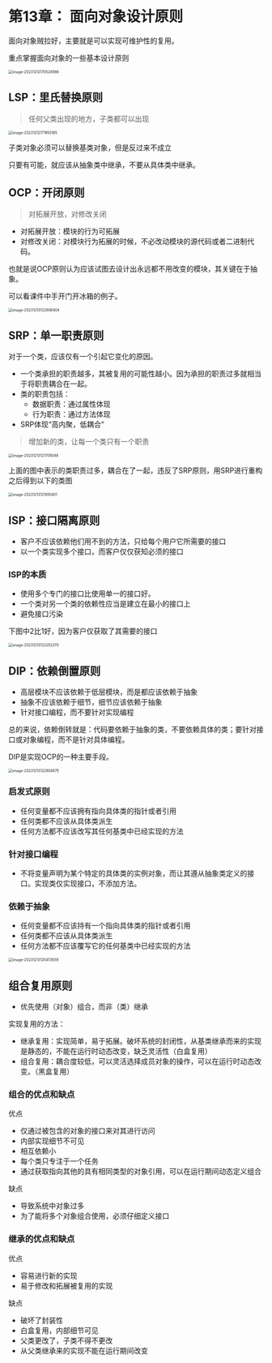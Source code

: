# 第13章： 面向对象设计原则

面向对象贼拉好，主要就是可以实现可维护性的复用。

重点掌握面向对象的一些基本设计原则

<img src="./assets/image-20231212170524566.png" alt="image-20231212170524566" style="zoom:50%;" />

## LSP：里氏替换原则

>   任何父类出现的地方，子类都可以出现

<img src="./assets/image-20231212171955165.png" alt="image-20231212171955165" style="zoom:50%;" />

子类对象必须可以替换基类对象，但是反过来不成立

只要有可能，就应该从抽象类中继承，不要从具体类中继承。

## OCP：开闭原则

>   对拓展开放，对修改关闭

-   对拓展开放：模块的行为可拓展
-   对修改关闭：对模块行为拓展的时候，不必改动模块的源代码或者二进制代码。

也就是说OCP原则认为应该试图去设计出永远都不用改变的模块，其关键在于抽象。

可以看课件中手开门开冰箱的例子。

<img src="./assets/image-20231213122808404.png" alt="image-20231213122808404" style="zoom:50%;" />

## SRP：单一职责原则

对于一个类，应该仅有一个引起它变化的原因。

-   一个类承担的职责越多，其被复用的可能性越小。因为承担的职责过多就相当于将职责耦合在一起。
-   类的职责包括：
    -   数据职责：通过属性体现
    -   行为职责：通过方法体现
-   SRP体现“高内聚，低耦合”

>    增加新的类，让每一个类只有一个职责

<img src="./assets/image-20231213121709348.png" alt="image-20231213121709348" style="zoom:50%;" />

上面的图中表示的类职责过多，耦合在了一起，违反了SRP原则，用SRP进行重构之后得到以下的类图

<img src="./assets/image-20231213121810401.png" alt="image-20231213121810401" style="zoom:50%;" />

## ISP：接口隔离原则

-   客户不应该依赖他们用不到的方法，只给每个用户它所需要的接口
-   以一个类实现多个接口，而客户仅仅获知必须的接口

### ISP的本质

-   使用多个专门的接口比使用单一的接口好。
-   一个类对另一个类的依赖性应当是建立在最小的接口上
-   避免接口污染

下图中2比1好，因为客户仅获取了其需要的接口

<img src="./assets/image-20231213122252370.png" alt="image-20231213122252370" style="zoom:50%;" />

## DIP：依赖倒置原则

-   高层模块不应该依赖于低层模块，而是都应该依赖于抽象
-   抽象不应该依赖于细节，细节应该依赖于抽象
-   针对接口编程，而不要针对实现编程

总的来说，依赖倒转就是：代码要依赖于抽象的类，不要依赖具体的类；要针对接口或对象编程，而不是针对具体编程。

DIP是实现OCP的一种主要手段。

<img src="./assets/image-20231213122904875.png" alt="image-20231213122904875" style="zoom:50%;" />

### 启发式原则

-   任何变量都不应该拥有指向具体类的指针或者引用
-   任何类都不应该从具体类派生
-   任何方法都不应该改写其任何基类中已经实现的方法

### 针对接口编程

-   不将变量声明为某个特定的具体类的实例对象，而让其遵从抽象类定义的接口。实现类仅实现接口，不添加方法。

### 依赖于抽象

-   任何变量都不应该持有一个指向具体类的指针或者引用
-   任何类都不应该从具体类派生
-   任何方法都不应该覆写它的任何基类中已经实现的方法

<img src="./assets/image-20231213125413939.png" alt="image-20231213125413939" style="zoom:50%;" />

## 组合复用原则

-   优先使用（对象）组合，而非（类）继承

实现复用的方法：

-   继承复用：实现简单，易于拓展。破坏系统的封闭性，从基类继承而来的实现是静态的，不能在运行时动态改变，缺乏灵活性（白盒复用）
-   组合复用：耦合度较低，可以灵活选择成员对象的操作，可以在运行时动态改变。（黑盒复用）

### 组合的优点和缺点

优点

-   仅通过被包含的对象的接口来对其进行访问
-   内部实现细节不可见
-   相互依赖小
-   每个类只专注于一个任务
-   通过获取指向其他的具有相同类型的对象引用，可以在运行期间动态定义组合

缺点

-   导致系统中对象过多
-   为了能将多个对象组合使用，必须仔细定义接口

### 继承的优点和缺点

优点

-   容易进行新的实现
-   易于修改和拓展被复用的实现

缺点

-   破坏了封装性
-   白盒复用，内部细节可见
-   父类更改了，子类不得不更改
-   从父类继承来的实现不能在运行期间改变

